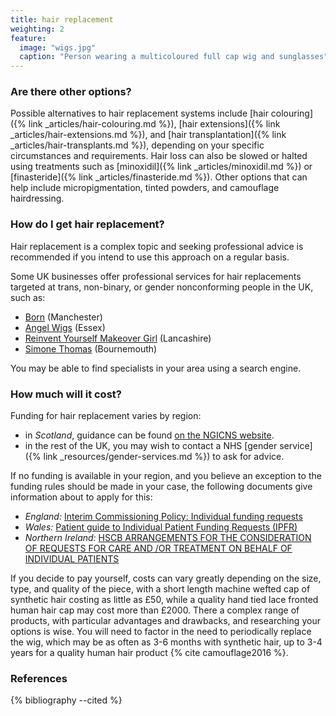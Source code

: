 ```yaml
---
title: hair replacement
weighting: 2
feature:
  image: "wigs.jpg"
  caption: "Person wearing a multicoloured full cap wig and sunglasses"
---
```


### Are there other options?

Possible alternatives to hair replacement systems include [hair colouring]({% link _articles/hair-colouring.md %}), [hair extensions]({% link _articles/hair-extensions.md %}), and [hair transplantation]({% link _articles/hair-transplants.md %}), depending on your specific circumstances and requirements. Hair loss can also be slowed or halted using treatments such as [minoxidil]({% link _articles/minoxidil.md %}) or [finasteride]({% link _articles/finasteride.md %}). Other options that can help include micropigmentation, tinted powders, and camouflage hairdressing.

### How do I get hair replacement?

Hair replacement is a complex topic and seeking professional advice is recommended if you intend to use this approach on a regular basis.

Some UK businesses offer professional services for hair replacements targeted at trans, non-binary, or gender nonconforming people in the UK, such as:

- [Born](https://born.uk.com/wig-styling-refurbishment/) (Manchester)
- [Angel Wigs](https://www.angelwigs.co.uk/t-girls) (Essex)
- [Reinvent Yourself Makeover Girl](https://www.makeovergirl.co.uk/collections/services) (Lancashire)
- [Simone Thomas](https://www.simonethomas.com/transgender-hair-services/) (Bournemouth)

You may be able to find specialists in your area using a search engine.

### How much will it cost?

Funding for hair replacement varies by region:

- in *Scotland*, guidance can be found [on the NGICNS website](https://www.ngicns.scot.nhs.uk/wigs/).
- in the rest of the UK, you may wish to contact a NHS [gender service]({% link _resources/gender-services.md %}) to ask for advice.

If no funding is available in your region, and you believe an exception to the funding rules should be made in your case, the following documents give information about to apply for this:

- *England:* [Interim Commissioning Policy: Individual funding requests](https://www.england.nhs.uk/commissioning/wp-content/uploads/sites/12/2016/08/cp-03.pdf)
- *Wales:* [Patient guide to Individual Patient Funding Requests (IPFR)](http://www.whssc.wales.nhs.uk/sitesplus/documents/1119/AW%20IPFR%20Patient%20Leaflet%20%2D%20November%202019.pdf)
- *Northern Ireland:* [HSCB ARRANGEMENTS FOR THE CONSIDERATION OF REQUESTS FOR CARE AND /OR TREATMENT ON BEHALF OF INDIVIDUAL PATIENTS](http://www.hscbusiness.hscni.net/pdf/Protocol_ECR_and__IFR_arrangements.pdf) 

If you decide to pay yourself, costs can vary greatly depending on the size, type, and quality of the piece, with a short length machine wefted cap of synthetic hair costing as little as £50, while a quality hand tied lace fronted human hair cap may cost more than £2000. There a complex range of products, with particular advantages and drawbacks, and researching your options is wise. You will need to factor in the need to periodically replace the wig, which may be as often as 3-6 months with synthetic hair, up to 3-4 years for a quality human hair product {% cite camouflage2016 %}.

### References

{% bibliography --cited %}
